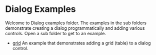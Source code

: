 # Dialog Examples

Welcome to Dialog examples folder.
The examples in the sub folders demonstrate creating a dialog programmatically and adding various controls.
Open a sub folder to get to an example.

- [grid](./gird) An example that demonstrates adding a grid (table) to a dialog control.